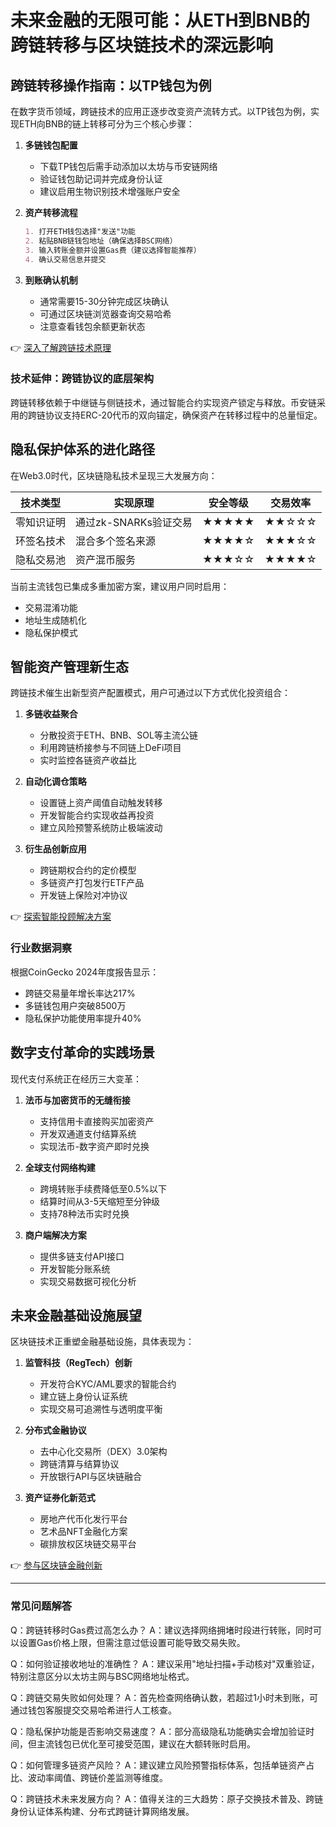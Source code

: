 # 未来金融的无限可能：从ETH到BNB的跨链转移与区块链技术的深远影响

## 跨链转移操作指南：以TP钱包为例

在数字货币领域，跨链技术的应用正逐步改变资产流转方式。以TP钱包为例，实现ETH向BNB的链上转移可分为三个核心步骤：

1. **多链钱包配置**
   - 下载TP钱包后需手动添加以太坊与币安链网络
   - 验证钱包助记词并完成身份认证
   - 建议启用生物识别技术增强账户安全

2. **资产转移流程**
   ```markdown
   1. 打开ETH钱包选择"发送"功能
   2. 粘贴BNB链钱包地址（确保选择BSC网络）
   3. 输入转账金额并设置Gas费（建议选择智能推荐）
   4. 确认交易信息并提交
   ```

3. **到账确认机制**
   - 通常需要15-30分钟完成区块确认
   - 可通过区块链浏览器查询交易哈希
   - 注意查看钱包余额更新状态

👉 [深入了解跨链技术原理](https://bit.ly/okx_welcome)

### 技术延伸：跨链协议的底层架构
跨链转移依赖于中继链与侧链技术，通过智能合约实现资产锁定与释放。币安链采用的跨链协议支持ERC-20代币的双向锚定，确保资产在转移过程中的总量恒定。

## 隐私保护体系的进化路径

在Web3.0时代，区块链隐私技术呈现三大发展方向：

| 技术类型      | 实现原理                  | 安全等级 | 交易效率 |
|---------------|---------------------------|----------|----------|
| 零知识证明    | 通过zk-SNARKs验证交易     | ★★★★★    | ★★☆☆☆    |
| 环签名技术    | 混合多个签名来源          | ★★★★☆    | ★★★☆☆    |
| 隐私交易池    | 资产混币服务              | ★★★☆☆    | ★★★★☆    |

当前主流钱包已集成多重加密方案，建议用户同时启用：
- 交易混淆功能
- 地址生成随机化
- 隐私保护模式

## 智能资产管理新生态

跨链技术催生出新型资产配置模式，用户可通过以下方式优化投资组合：

1. **多链收益聚合**
   - 分散投资于ETH、BNB、SOL等主流公链
   - 利用跨链桥接参与不同链上DeFi项目
   - 实时监控各链资产收益比

2. **自动化调仓策略**
   - 设置链上资产阈值自动触发转移
   - 开发智能合约实现收益再投资
   - 建立风险预警系统防止极端波动

3. **衍生品创新应用**
   - 跨链期权合约的定价模型
   - 多链资产打包发行ETF产品
   - 开发链上保险对冲协议

👉 [探索智能投顾解决方案](https://bit.ly/okx_welcome)

### 行业数据洞察
根据CoinGecko 2024年度报告显示：
- 跨链交易量年增长率达217%
- 多链钱包用户突破8500万
- 隐私保护功能使用率提升40%

## 数字支付革命的实践场景

现代支付系统正在经历三大变革：

1. **法币与加密货币的无缝衔接**
   - 支持信用卡直接购买加密资产
   - 开发双通道支付结算系统
   - 实现法币-数字资产即时兑换

2. **全球支付网络构建**
   - 跨境转账手续费降低至0.5%以下
   - 结算时间从3-5天缩短至分钟级
   - 支持78种法币实时兑换

3. **商户端解决方案**
   - 提供多链支付API接口
   - 开发智能分账系统
   - 实现交易数据可视化分析

## 未来金融基础设施展望

区块链技术正重塑金融基础设施，具体表现为：

1. **监管科技（RegTech）创新**
   - 开发符合KYC/AML要求的智能合约
   - 建立链上身份认证系统
   - 实现交易可追溯性与透明度平衡

2. **分布式金融协议**
   - 去中心化交易所（DEX）3.0架构
   - 跨链清算与结算协议
   - 开放银行API与区块链融合

3. **资产证券化新范式**
   - 房地产代币化发行平台
   - 艺术品NFT金融化方案
   - 碳排放权区块链交易平台

👉 [参与区块链金融创新](https://bit.ly/okx_welcome)

---

### 常见问题解答

Q：跨链转移时Gas费过高怎么办？
A：建议选择网络拥堵时段进行转账，同时可以设置Gas价格上限，但需注意过低设置可能导致交易失败。

Q：如何验证接收地址的准确性？
A：建议采用"地址扫描+手动核对"双重验证，特别注意区分以太坊主网与BSC网络地址格式。

Q：跨链交易失败如何处理？
A：首先检查网络确认数，若超过1小时未到账，可通过钱包客服提交交易哈希进行人工核查。

Q：隐私保护功能是否影响交易速度？
A：部分高级隐私功能确实会增加验证时间，但主流钱包已优化至可接受范围，建议在大额转账时启用。

Q：如何管理多链资产风险？
A：建议建立风险预警指标体系，包括单链资产占比、波动率阈值、跨链价差监测等维度。

Q：跨链技术未来发展方向？
A：值得关注的三大趋势：原子交换技术普及、跨链身份认证体系构建、分布式跨链计算网络发展。